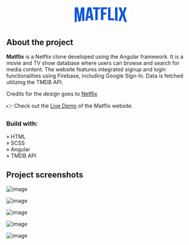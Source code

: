 <div align='center'><img style="width:30%" src='./src/assets/matflix-logo.png'/></div>

<h2>About the project</h2>

<p><b>Matflix</b> is a Netflix clone developed using the Angular framework. It is a movie and TV show database where users can browse and search for media content. The website features integrated signup and login functionalities using Firebase, including Google Sign-In. Data is fetched utilizing the TMDB API.</p>

<p>Credits for the design goes to <a href='https://www.netflix.com'>Netflix</a></p>

👉 Check out the <a href='https://netflix-mm.web.app/'>Live Demo</a> of the Matflix website.      
              

<h3>Build with:</h3>

» HTML <br>
» SCSS <br>
» Angular <br>
» TMDB API

<h2>Project screenshots</h2>

![image](https://github.com/matijars/Matflix/assets/49566971/b206bb9e-1642-4409-bb4a-737328757c39)

![image](https://github.com/matijars/Matflix/assets/49566971/701102f0-3581-4125-ad9d-5a54e9e04461)

![image](https://github.com/matijars/Matflix/assets/49566971/eaf970de-c810-41d9-9633-bd9ab172cb79)

![image](https://github.com/matijars/Matflix/assets/49566971/802585f9-1fc8-45c9-a25a-7a8df6e971a8)

![image](https://github.com/matijars/Matflix/assets/49566971/df627f3c-05f9-4e8e-a9dc-3b06df37da6d)





